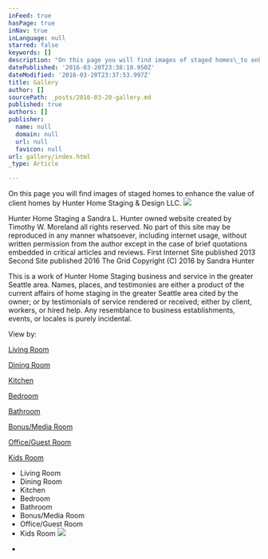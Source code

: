 ```yaml
---
inFeed: true
hasPage: true
inNav: true
inLanguage: null
starred: false
keywords: []
description: "On this page you will find images of staged homes\_to enhance the value of client homes\_by Hunter Home Staging & Design LLC."
datePublished: '2016-03-20T23:38:10.950Z'
dateModified: '2016-03-20T23:37:53.997Z'
title: Gallery
author: []
sourcePath: _posts/2016-03-20-gallery.md
published: true
authors: []
publisher:
  name: null
  domain: null
  url: null
  favicon: null
url: gallery/index.html
_type: Article

---
```

On this page you will find images of staged homes to enhance the value of client homes by Hunter Home Staging & Design LLC.
![](https://the-grid-user-content.s3-us-west-2.amazonaws.com/8d7501b3-3fba-49ae-9f7a-928cffbc0c51.jpg)

Hunter Home Staging a Sandra L. Hunter owned website created by Timothy W. Moreland all rights reserved. No part of this site may be reproduced in any manner whatsoever, including internet usage, without written permission from the author except in the case of brief quotations embedded in critical articles and reviews. First Internet Site published 2013 Second Site published 2016 The Grid Copyright (C) 2016 by Sandra Hunter 

This is a work of Hunter Home Staging business and service in the greater Seattle area. Names, places, and testimonies are either a product of the current affairs of home staging in the greater Seattle area cited by the owner; or by testimonials of service rendered or received; either by client, workers, or hired help. Any resemblance to business establishments, events, or locales is purely incidental.

View by:

[Living Room][0]

[Dining Room][1]

[Kitchen][2]

[Bedroom][3]

[Bathroom][4]

[Bonus/Media Room][5]

[Office/Guest Room][6]

[Kids Room][7]

* Living Room
* Dining Room
* Kitchen
* Bedroom
* Bathroom
* Bonus/Media Room
* Office/Guest Room
* Kids Room
![](https://the-grid-user-content.s3-us-west-2.amazonaws.com/c9629186-6de5-44ca-bb4e-de458a25a1f3.jpg)

-

[0]: http://www.hunterstaging.com/living.html
[1]: http://www.hunterstaging.com/dining.html
[2]: http://www.hunterstaging.com/kitchen.html
[3]: http://www.hunterstaging.com/bedroom.html
[4]: http://www.hunterstaging.com/bath.html
[5]: http://www.hunterstaging.com/media.html
[6]: http://www.hunterstaging.com/office.html
[7]: http://www.hunterstaging.com/kids.html
